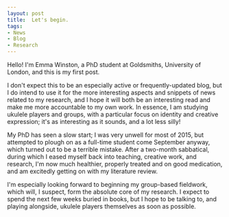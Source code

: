 ```yaml
---
layout: post
title:  Let's begin.
tags:
- News
- Blog
- Research
---
```


<p>Hello! I'm Emma Winston, a PhD student at Goldsmiths, University of London, and this is my first post.</p>

<p>I don't expect this to be an especially active or frequently-updated blog, but I do intend to use it for the more interesting aspects and snippets of news related to my research, and I hope it will both be an interesting read and make me more accountable to my own work. In essence, I am studying ukulele players and groups, with a particular focus on identity and creative expression; it's as interesting as it sounds, and a lot less silly!</p>

<p>My PhD has seen a slow start; I was very unwell for most of 2015, but attempted to plough on as a full-time student come September anyway, which turned out to be a terrible mistake. After a two-month sabbatical, during which I eased myself back into teaching, creative work, and research, I'm now much healthier, properly treated and on good medication, and am excitedly getting on with my literature review.</p> 

<p>I'm especially looking forward to beginning my group-based fieldwork, which will, I suspect, form the absolute core of my research. I expect to spend the next few weeks buried in books, but I hope to be talking to, and playing alongside, ukulele players themselves as soon as possible.</p>
